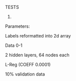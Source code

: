 TESTS

1.

Parameters:

Labels reformatted into 2d array

Data 0-1

2 hidden layers, 64 nodes each

L-Reg (COEFF 0.0001)

10% validation data